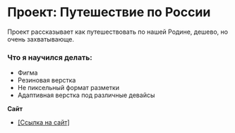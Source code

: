 # Проект: Путешествие по России

Проект рассказывает как путешествовать по нашей Родине, дешево, но очень захватывающе.

### Что я научился делать:

* Фигма
* Резиновая верстка
* Не пиксельный формат разметки
* Адаптивная верстка под различные девайсы


**Сайт**

* [[Ссылка на сайт]](https://frndlymilk.github.io/russian-travel/index.html)